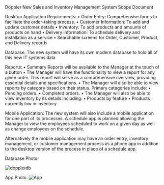 Doppler New Sales and Inventory Management System
Scope Document

Desktop Application Requirements: 
•  Order Entry: Comprehensive forms to facilitate the order-taking process. 
•  Customer Information: To add and update customer details 
•  Inventory: To add products and amounts of products on hand
•  Delivery information: To schedule delivery and installation as a service
•  Searchable screens for Order, Customer, Product, and Delivery records

Database:
The new system will have its own modern database to hold all of this new IT systems data

Reports: 
•  Summary Reports will be available to the Manager at the touch of a button 
•  The Manager will have the functionality to view a report for any given order. This report will serve as a comprehensive overview, providing essential details and specifications. 
•  The Manager will also be able to view reports by category based on their status. Primary categories include: 
•  Pending orders. 
•  Completed orders. 
•  The Manager will also be able to view inventory by its details including: 
•  Products by feature 
•  Products currently low in inventory  

Mobile Application:
The new system will also include a mobile application for one part of its processes. A schedule app is planned allowing the Manager to view the employees scheduled to work on a given day as well as change employees on the schedule. 

Alternatively the mobile application may have an order entry, inventory management, or customer management process as a phone app in addition to the desktop version of the process in place of a schedule app.


Database Photo.

![dopplerdb](https://github.com/EddieAJimenez/Graduation-Project-Inventory-Management-System/assets/131268948/fb8d592c-3c02-4680-b5c9-b6d45a87974f)

App Photo.
![App](https://github.com/EddieAJimenez/Graduation-Project-Inventory-Management-System/assets/131268948/21a6b962-6510-47f6-b34c-a9255c38eeee)
